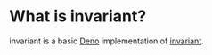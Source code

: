 # What is invariant?

invariant is a basic [Deno](https://deno.land/x/invariant) implementation of
[invariant](https://github.com/zertosh/invariant).
